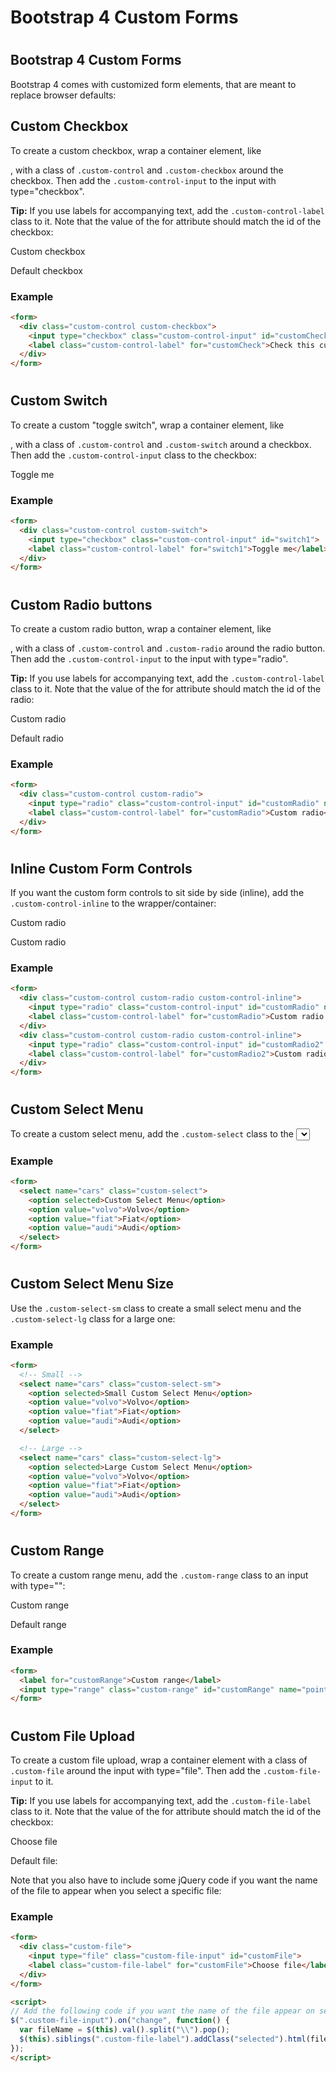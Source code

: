 Bootstrap 4 Custom Forms
========================

#  

Bootstrap 4 Custom Forms
------------------------

Bootstrap 4 comes with customized form elements, that are meant to replace browser defaults:

Custom Checkbox
---------------

To create a custom checkbox, wrap a container element, like <div>, with a class of `.custom-control` and `.custom-checkbox` around the checkbox. Then add the `.custom-control-input` to the input with type="checkbox".

**Tip:** If you use labels for accompanying text, add the `.custom-control-label` class to it. Note that the value of the for attribute should match the id of the checkbox:

 Custom checkbox

 Default checkbox

### Example

``` html
<form>
  <div class="custom-control custom-checkbox">
    <input type="checkbox" class="custom-control-input" id="customCheck" name="example1">
    <label class="custom-control-label" for="customCheck">Check this custom checkbox</label>
  </div>
</form>
```

#  


Custom Switch
-------------

To create a custom "toggle switch", wrap a container element, like <div>, with a class of `.custom-control` and `.custom-switch` around a checkbox. Then add the `.custom-control-input` class to the checkbox:

 Toggle me

### Example

``` html
<form>
  <div class="custom-control custom-switch">
    <input type="checkbox" class="custom-control-input" id="switch1">
    <label class="custom-control-label" for="switch1">Toggle me</label>
  </div>
</form>
```

#  

Custom Radio buttons
--------------------

To create a custom radio button, wrap a container element, like <div>, with a class of `.custom-control` and `.custom-radio` around the radio button. Then add the `.custom-control-input` to the input with type="radio".

**Tip:** If you use labels for accompanying text, add the `.custom-control-label` class to it. Note that the value of the for attribute should match the id of the radio:

 Custom radio

 Default radio

### Example

``` html
<form>
  <div class="custom-control custom-radio">
    <input type="radio" class="custom-control-input" id="customRadio" name="example1" value="customEx">
    <label class="custom-control-label" for="customRadio">Custom radio</label>
  </div>
</form>
```

#  

Inline Custom Form Controls
---------------------------

If you want the custom form controls to sit side by side (inline), add the `.custom-control-inline` to the wrapper/container:

 Custom radio

 Custom radio

### Example

``` html
<form>
  <div class="custom-control custom-radio custom-control-inline">
    <input type="radio" class="custom-control-input" id="customRadio" name="example" value="customEx">
    <label class="custom-control-label" for="customRadio">Custom radio 1</label>
  </div>
  <div class="custom-control custom-radio custom-control-inline">
    <input type="radio" class="custom-control-input" id="customRadio2" name="example" value="customEx">
    <label class="custom-control-label" for="customRadio2">Custom radio 2</label>
  </div>
</form>
```

#  

#  

Custom Select Menu
------------------

To create a custom select menu, add the `.custom-select` class to the <select> element:

### Example

``` html
<form>
  <select name="cars" class="custom-select">
    <option selected>Custom Select Menu</option>
    <option value="volvo">Volvo</option>
    <option value="fiat">Fiat</option>
    <option value="audi">Audi</option>
  </select>
</form>
```

#  

Custom Select Menu Size
-----------------------

Use the `.custom-select-sm` class to create a small select menu and the `.custom-select-lg` class for a large one:

### Example

``` html
<form>
  <!-- Small -->
  <select name="cars" class="custom-select-sm">
    <option selected>Small Custom Select Menu</option>
    <option value="volvo">Volvo</option>
    <option value="fiat">Fiat</option>
    <option value="audi">Audi</option>
  </select>

  <!-- Large -->
  <select name="cars" class="custom-select-lg">
    <option selected>Large Custom Select Menu</option>
    <option value="volvo">Volvo</option>
    <option value="fiat">Fiat</option>
    <option value="audi">Audi</option>
  </select>
</form>
```

#  

Custom Range
------------

To create a custom range menu, add the `.custom-range` class to an input with type="<range>":

Custom range

Default range

### Example

``` html
<form>
  <label for="customRange">Custom range</label>
  <input type="range" class="custom-range" id="customRange" name="points1">
</form>
```

#  

Custom File Upload
------------------

To create a custom file upload, wrap a container element with a class of `.custom-file` around the input with type="file". Then add the `.custom-file-input` to it.

**Tip:** If you use labels for accompanying text, add the `.custom-file-label` class to it. Note that the value of the for attribute should match the id of the checkbox:

 Choose file

Default file:

Note that you also have to include some jQuery code if you want the name of the file to appear when you select a specific file:

### Example

``` html
<form>
  <div class="custom-file">
    <input type="file" class="custom-file-input" id="customFile">
    <label class="custom-file-label" for="customFile">Choose file</label>
  </div>
</form>

<script>
// Add the following code if you want the name of the file appear on select
$(".custom-file-input").on("change", function() {
  var fileName = $(this).val().split("\\").pop();
  $(this).siblings(".custom-file-label").addClass("selected").html(fileName);
});
</script> 
```
